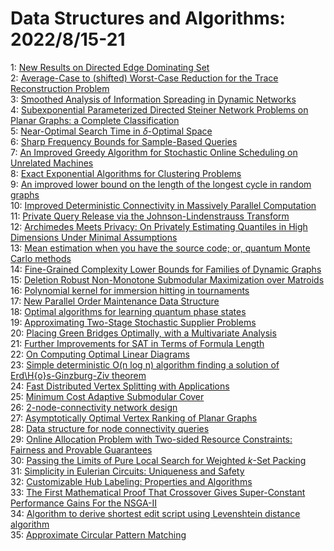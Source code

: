 # Data Structures and Algorithms: 2022/8/15-21  
1: [New Results on Directed Edge Dominating Set](https://doi.org/10.48550/arXiv.1902.04919)  
2: [Average-Case to (shifted) Worst-Case Reduction for the Trace  Reconstruction Problem](https://doi.org/10.48550/arXiv.2207.11489)  
3: [Smoothed Analysis of Information Spreading in Dynamic Networks](https://doi.org/10.48550/arXiv.2208.05998)  
4: [Subexponential Parameterized Directed Steiner Network Problems on Planar  Graphs: a Complete Classification](https://doi.org/10.48550/arXiv.2208.06015)  
5: [Near-Optimal Search Time in $\delta$-Optimal Space](https://doi.org/10.48550/arXiv.2206.00781)  
6: [Sharp Frequency Bounds for Sample-Based Queries](https://doi.org/10.48550/arXiv.2208.06753)  
7: [An Improved Greedy Algorithm for Stochastic Online Scheduling on  Unrelated Machines](https://doi.org/10.48550/arXiv.2208.06815)  
8: [Exact Exponential Algorithms for Clustering Problems](https://doi.org/10.48550/arXiv.2208.06847)  
9: [An improved lower bound on the length of the longest cycle in random  graphs](https://doi.org/10.48550/arXiv.2208.06851)  
10: [Improved Deterministic Connectivity in Massively Parallel Computation](https://doi.org/10.48550/arXiv.2206.01568)  
11: [Private Query Release via the Johnson-Lindenstrauss Transform](https://doi.org/10.48550/arXiv.2208.07410)  
12: [Archimedes Meets Privacy: On Privately Estimating Quantiles in High  Dimensions Under Minimal Assumptions](https://doi.org/10.48550/arXiv.2208.07438)  
13: [Mean estimation when you have the source code; or, quantum Monte Carlo  methods](https://doi.org/10.48550/arXiv.2208.07544)  
14: [Fine-Grained Complexity Lower Bounds for Families of Dynamic Graphs](https://doi.org/10.48550/arXiv.2208.07572)  
15: [Deletion Robust Non-Monotone Submodular Maximization over Matroids](https://doi.org/10.48550/arXiv.2208.07582)  
16: [Polynomial kernel for immersion hitting in tournaments](https://doi.org/10.48550/arXiv.2208.07789)  
17: [New Parallel Order Maintenance Data Structure](https://doi.org/10.48550/arXiv.2208.07800)  
18: [Optimal algorithms for learning quantum phase states](https://doi.org/10.48550/arXiv.2208.07851)  
19: [Approximating Two-Stage Stochastic Supplier Problems](https://doi.org/10.48550/arXiv.2008.03325)  
20: [Placing Green Bridges Optimally, with a Multivariate Analysis](https://doi.org/10.48550/arXiv.2102.04539)  
21: [Further Improvements for SAT in Terms of Formula Length](https://doi.org/10.48550/arXiv.2105.06131)  
22: [On Computing Optimal Linear Diagrams](https://doi.org/10.48550/arXiv.2206.08631)  
23: [Simple deterministic O(n log n) algorithm finding a solution of  Erd\H{o}s-Ginzburg-Ziv theorem](https://doi.org/10.48550/arXiv.2208.07728)  
24: [Fast Distributed Vertex Splitting with Applications](https://doi.org/10.48550/arXiv.2208.08119)  
25: [Minimum Cost Adaptive Submodular Cover](https://doi.org/10.48550/arXiv.2208.08351)  
26: [$2$-node-connectivity network design](https://doi.org/10.48550/arXiv.2002.04048)  
27: [Asymptotically Optimal Vertex Ranking of Planar Graphs](https://doi.org/10.48550/arXiv.2007.06455)  
28: [Data structure for node connectivity queries](https://doi.org/10.48550/arXiv.2110.09102)  
29: [Online Allocation Problem with Two-sided Resource Constraints: Fairness  and Provable Guarantees](https://doi.org/10.48550/arXiv.2112.13964)  
30: [Passing the Limits of Pure Local Search for Weighted $k$-Set Packing](https://doi.org/10.48550/arXiv.2202.01248)  
31: [Simplicity in Eulerian Circuits: Uniqueness and Safety](https://doi.org/10.48550/arXiv.2208.08522)  
32: [Customizable Hub Labeling: Properties and Algorithms](https://doi.org/10.48550/arXiv.2208.08709)  
33: [The First Mathematical Proof That Crossover Gives Super-Constant  Performance Gains For the NSGA-II](https://doi.org/10.48550/arXiv.2208.08759)  
34: [Algorithm to derive shortest edit script using Levenshtein distance  algorithm](https://doi.org/10.48550/arXiv.2208.08823)  
35: [Approximate Circular Pattern Matching](https://doi.org/10.48550/arXiv.2208.08915)  